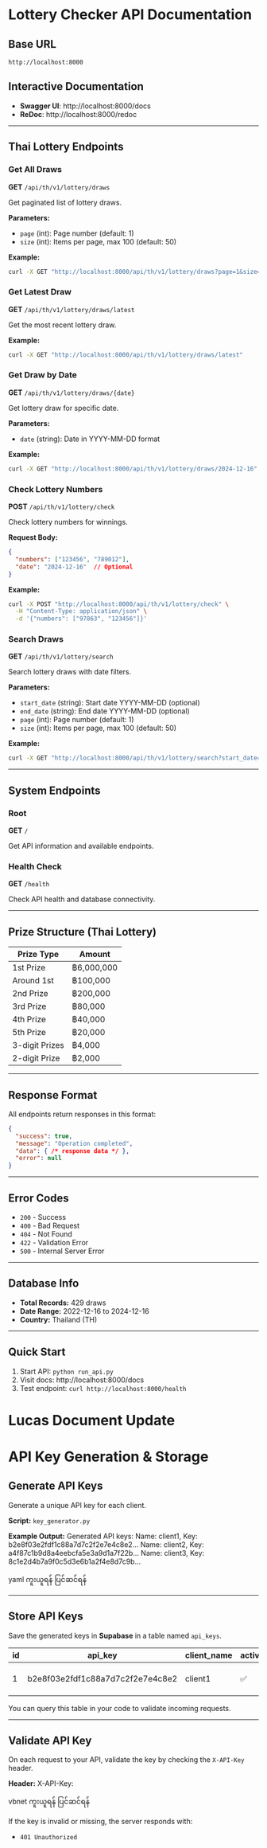 # Lottery Checker API Documentation

## Base URL
```
http://localhost:8000
```

## Interactive Documentation
- **Swagger UI**: http://localhost:8000/docs
- **ReDoc**: http://localhost:8000/redoc

---

## Thai Lottery Endpoints

### Get All Draws
**GET** `/api/th/v1/lottery/draws`

Get paginated list of lottery draws.

**Parameters:**
- `page` (int): Page number (default: 1)
- `size` (int): Items per page, max 100 (default: 50)

**Example:**
```bash
curl -X GET "http://localhost:8000/api/th/v1/lottery/draws?page=1&size=10"
```

### Get Latest Draw
**GET** `/api/th/v1/lottery/draws/latest`

Get the most recent lottery draw.

**Example:**
```bash
curl -X GET "http://localhost:8000/api/th/v1/lottery/draws/latest"
```

### Get Draw by Date
**GET** `/api/th/v1/lottery/draws/{date}`

Get lottery draw for specific date.

**Parameters:**
- `date` (string): Date in YYYY-MM-DD format

**Example:**
```bash
curl -X GET "http://localhost:8000/api/th/v1/lottery/draws/2024-12-16"
```

### Check Lottery Numbers
**POST** `/api/th/v1/lottery/check`

Check lottery numbers for winnings.

**Request Body:**
```json
{
  "numbers": ["123456", "789012"],
  "date": "2024-12-16"  // Optional
}
```

**Example:**
```bash
curl -X POST "http://localhost:8000/api/th/v1/lottery/check" \
  -H "Content-Type: application/json" \
  -d '{"numbers": ["97863", "123456"]}'
```

### Search Draws
**GET** `/api/th/v1/lottery/search`

Search lottery draws with date filters.

**Parameters:**
- `start_date` (string): Start date YYYY-MM-DD (optional)
- `end_date` (string): End date YYYY-MM-DD (optional)
- `page` (int): Page number (default: 1)
- `size` (int): Items per page, max 100 (default: 50)

**Example:**
```bash
curl -X GET "http://localhost:8000/api/th/v1/lottery/search?start_date=2024-01-01&end_date=2024-12-31"
```

---

## System Endpoints

### Root
**GET** `/`

Get API information and available endpoints.

### Health Check
**GET** `/health`

Check API health and database connectivity.

---

## Prize Structure (Thai Lottery)

| Prize Type | Amount |
|------------|--------|
| 1st Prize | ฿6,000,000 |
| Around 1st | ฿100,000 |
| 2nd Prize | ฿200,000 |
| 3rd Prize | ฿80,000 |
| 4th Prize | ฿40,000 |
| 5th Prize | ฿20,000 |
| 3-digit Prizes | ฿4,000 |
| 2-digit Prize | ฿2,000 |

---

## Response Format

All endpoints return responses in this format:

```json
{
  "success": true,
  "message": "Operation completed",
  "data": { /* response data */ },
  "error": null
}
```

---

## Error Codes

- `200` - Success
- `400` - Bad Request
- `404` - Not Found
- `422` - Validation Error
- `500` - Internal Server Error

---

## Database Info

- **Total Records:** 429 draws
- **Date Range:** 2022-12-16 to 2024-12-16
- **Country:** Thailand (TH)

---

## Quick Start

1. Start API: `python run_api.py`
2. Visit docs: http://localhost:8000/docs
3. Test endpoint: `curl http://localhost:8000/health` 

# Lucas Document Update
# API Key Generation & Storage

## Generate API Keys
Generate a unique API key for each client.

**Script:** `key_generator.py`

**Example Output:**
Generated API keys:
Name: client1, Key: b2e8f03e2fdf1c88a7d7c2f2e7e4c8e2...
Name: client2, Key: a4f87c1b9d8a4eebcfa5e3a9d1a7f22b...
Name: client3, Key: 8c1e2d4b7a9f0c5d3e6b1a2f4e8d7c9b...

yaml
ကူးယူရန်
ပြင်ဆင်ရန်

---

## Store API Keys
Save the generated keys in **Supabase** in a table named `api_keys`.

| id  | api_key                              | client_name | active | created_at          |
|-----|--------------------------------------|-------------|--------|---------------------|
| 1   | b2e8f03e2fdf1c88a7d7c2f2e7e4c8e2    | client1     | ✅     | 2025-07-17 12:00:00 |

You can query this table in your code to validate incoming requests.

---

## Validate API Key
On each request to your API, validate the key by checking the `X-API-Key` header.

**Header:**
X-API-Key: <client-api-key>

vbnet
ကူးယူရန်
ပြင်ဆင်ရန်

If the key is invalid or missing, the server responds with:

- `401 Unauthorized`

